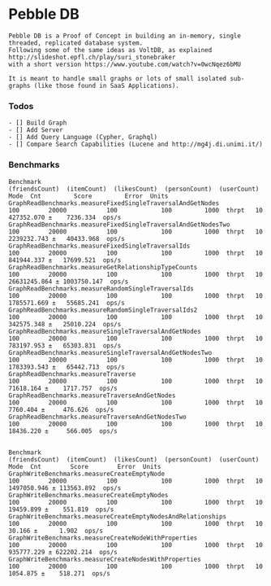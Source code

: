 # Pebble DB


    Pebble DB is a Proof of Concept in building an in-memory, single threaded, replicated database system.
    Following some of the same ideas as VoltDB, as explained http://slideshot.epfl.ch/play/suri_stonebraker
    with a short version https://www.youtube.com/watch?v=0wcNqez6bMU
    
    It is meant to handle small graphs or lots of small isolated sub-graphs (like those found in SaaS Applications).



    
### Todos
     
    - [] Build Graph
    - [] Add Server
    - [] Add Query Language (Cypher, Graphql)
    - [] Compare Search Capabilities (Lucene and http://mg4j.di.unimi.it/)
    

### Benchmarks

    Benchmark                                                      (friendsCount)  (itemCount)  (likesCount)  (personCount)  (userCount)   Mode  Cnt         Score         Error  Units
    GraphReadBenchmarks.measureFixedSingleTraversalAndGetNodes                100        20000           100            100         1000  thrpt   10    427352.070 ±    7236.334  ops/s
    GraphReadBenchmarks.measureFixedSingleTraversalAndGetNodesTwo             100        20000           100            100         1000  thrpt   10   2239232.743 ±   40433.968  ops/s
    GraphReadBenchmarks.measureFixedSingleTraversalIds                        100        20000           100            100         1000  thrpt   10    841944.337 ±   17699.521  ops/s
    GraphReadBenchmarks.measureGetRelationshipTypeCounts                      100        20000           100            100         1000  thrpt   10  26631245.864 ± 1003750.147  ops/s
    GraphReadBenchmarks.measureRandomSingleTraversalIds                       100        20000           100            100         1000  thrpt   10   1785571.669 ±   55685.241  ops/s
    GraphReadBenchmarks.measureRandomSingleTraversalIds2                      100        20000           100            100         1000  thrpt   10    342575.348 ±   25010.224  ops/s
    GraphReadBenchmarks.measureSingleTraversalAndGetNodes                     100        20000           100            100         1000  thrpt   10    783197.953 ±   65303.831  ops/s
    GraphReadBenchmarks.measureSingleTraversalAndGetNodesTwo                  100        20000           100            100         1000  thrpt   10   1783393.543 ±   65442.713  ops/s
    GraphReadBenchmarks.measureTraverse                                       100        20000           100            100         1000  thrpt   10     71618.164 ±    1717.757  ops/s
    GraphReadBenchmarks.measureTraverseAndGetNodes                            100        20000           100            100         1000  thrpt   10      7760.404 ±     476.626  ops/s
    GraphReadBenchmarks.measureTraverseAndGetNodesTwo                         100        20000           100            100         1000  thrpt   10     18436.220 ±     566.005  ops/s
        
        
    Benchmark                                                     (friendsCount)  (itemCount)  (likesCount)  (personCount)  (userCount)   Mode  Cnt        Score        Error  Units
    GraphWriteBenchmarks.measureCreateEmptyNode                              100        20000           100            100         1000  thrpt   10  1497050.946 ± 113563.892  ops/s
    GraphWriteBenchmarks.measureCreateEmptyNodes                             100        20000           100            100         1000  thrpt   10    19459.899 ±    551.819  ops/s
    GraphWriteBenchmarks.measureCreateEmptyNodesAndRelationships             100        20000           100            100         1000  thrpt   10       30.166 ±      1.902  ops/s
    GraphWriteBenchmarks.measureCreateNodeWithProperties                     100        20000           100            100         1000  thrpt   10   935777.229 ± 622202.214  ops/s
    GraphWriteBenchmarks.measureCreateNodesWithProperties                    100        20000           100            100         1000  thrpt   10     1054.875 ±    518.271  ops/s
